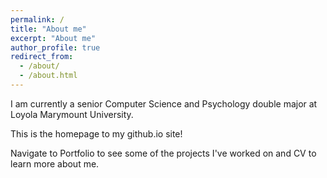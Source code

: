```yaml
---
permalink: /
title: "About me"
excerpt: "About me"
author_profile: true
redirect_from:
  - /about/
  - /about.html
---
```


I am currently a senior Computer Science and Psychology double major at Loyola Marymount University.

This is the homepage to my github.io site!

Navigate to Portfolio to see some of the projects I've worked on and CV to learn more about me.
